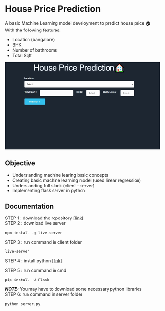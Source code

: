 # House Price Prediction
A basic Machine Learning model develoyment to predict house price 🏠 <br/>
With the following features:
- Location (bangalore)
- BHK 
- Number of bathrooms
- Total Sqft 

![alt text][logo]

[logo]:https://github.com/AmanBohra7/House_Price_Prediction/blob/master/Client/images/display.gif "display presentation"

**Objective**
------------------
- Understanding machine learing basic concepts
- Creating basic machine learning model (used linear regression)
- Understanding full stack (client - server)
- Implementing flask server in python 

**Documentation**
------------------
STEP 1 : download the repository 
[[link]](https://github.com/AmanBohra7/House_Price_Prediction)<br/>
STEP 2 : download live server
```
npm install -g live-server
```
STEP 3 : run command in client folder
```
live-server
```
STEP 4 : install python 
[[link]](https://www.python.org/ftp/python/3.8.3/python-3.8.3-amd64.exe)<br/>

STEP 5 : run command in cmd
```
pip install -U Flask
```
**_NOTE:_**  You may have to download some necessary python libraries <br/>
STEP 6: run command in server folder
```
python server.py
```
